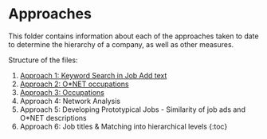 # Approaches

This folder contains information about each of the approaches taken to date to determine the hierarchy of a company, as well as other measures.

Structure of the files:

1. [Approach 1: Keyword Search in Job Add text](ramonprz01.github.io/bg-insead-project/analysis/approach_1)
2. [Approach 2: O*NET occupations](ramonprz01.github.io/bg-insead-project/analysis/approach_2)
3. [Approach 3: Occupations](ramonprz01.github.io/bg-insead-project/analysis/approach_3)
4. Approach 4: Network Analysis
5. Approach 5: Developing Prototypical Jobs - Similarity of job ads and O*NET descriptions
6. Approach 6: Job titles & Matching into hierarchical levels
{:toc}